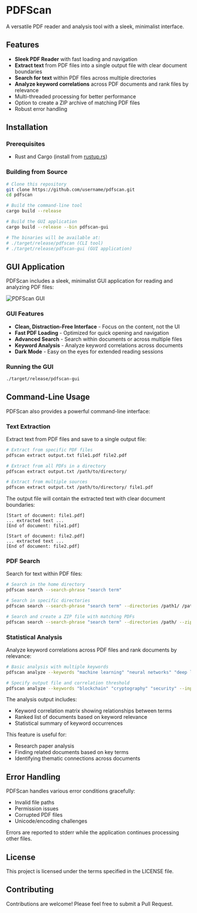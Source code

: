 # PDFScan

A versatile PDF reader and analysis tool with a sleek, minimalist interface.

## Features

- **Sleek PDF Reader** with fast loading and navigation
- **Extract text** from PDF files into a single output file with clear document boundaries
- **Search for text** within PDF files across multiple directories
- **Analyze keyword correlations** across PDF documents and rank files by relevance
- Multi-threaded processing for better performance
- Option to create a ZIP archive of matching PDF files
- Robust error handling

## Installation

### Prerequisites

- Rust and Cargo (install from [rustup.rs](https://rustup.rs/))

### Building from Source

```bash
# Clone this repository
git clone https://github.com/username/pdfscan.git
cd pdfscan

# Build the command-line tool
cargo build --release

# Build the GUI application
cargo build --release --bin pdfscan-gui

# The binaries will be available at:
# ./target/release/pdfscan (CLI tool)
# ./target/release/pdfscan-gui (GUI application)
```

## GUI Application

PDFScan includes a sleek, minimalist GUI application for reading and analyzing PDF files:

![PDFScan GUI](screenshot.png)

### GUI Features

- **Clean, Distraction-Free Interface** - Focus on the content, not the UI
- **Fast PDF Loading** - Optimized for quick opening and navigation
- **Advanced Search** - Search within documents or across multiple files
- **Keyword Analysis** - Analyze keyword correlations across documents
- **Dark Mode** - Easy on the eyes for extended reading sessions

### Running the GUI

```bash
./target/release/pdfscan-gui
```

## Command-Line Usage

PDFScan also provides a powerful command-line interface:

### Text Extraction

Extract text from PDF files and save to a single output file:

```bash
# Extract from specific PDF files
pdfscan extract output.txt file1.pdf file2.pdf

# Extract from all PDFs in a directory
pdfscan extract output.txt /path/to/directory/

# Extract from multiple sources
pdfscan extract output.txt /path/to/directory/ file1.pdf
```

The output file will contain the extracted text with clear document boundaries:

```
[Start of document: file1.pdf]
... extracted text ...
[End of document: file1.pdf]

[Start of document: file2.pdf]
... extracted text ...
[End of document: file2.pdf]
```

### PDF Search

Search for text within PDF files:

```bash
# Search in the home directory
pdfscan search --search-phrase "search term"

# Search in specific directories
pdfscan search --search-phrase "search term" --directories /path1/ /path2/

# Search and create a ZIP file with matching PDFs
pdfscan search --search-phrase "search term" --directories /path/ --zip
```

### Statistical Analysis

Analyze keyword correlations across PDF files and rank documents by relevance:

```bash
# Basic analysis with multiple keywords
pdfscan analyze --keywords "machine learning" "neural networks" "deep learning" --input-paths /path/to/papers/

# Specify output file and correlation threshold
pdfscan analyze --keywords "blockchain" "cryptography" "security" --input-paths /papers/ --output-file analysis.txt --threshold 0.2
```

The analysis output includes:
- Keyword correlation matrix showing relationships between terms
- Ranked list of documents based on keyword relevance
- Statistical summary of keyword occurrences

This feature is useful for:
- Research paper analysis
- Finding related documents based on key terms
- Identifying thematic connections across documents

## Error Handling

PDFScan handles various error conditions gracefully:

- Invalid file paths
- Permission issues
- Corrupted PDF files
- Unicode/encoding challenges

Errors are reported to stderr while the application continues processing other files.

## License

This project is licensed under the terms specified in the LICENSE file.

## Contributing

Contributions are welcome! Please feel free to submit a Pull Request.

